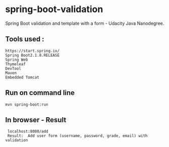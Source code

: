 # spring-boot-validation
Spring Boot validation and template with a form   - Udacity Java Nanodegree.

## Tools used :

    https://start.spring.io/
    Spring Boot2.1.8.RELEASE
    Spring Web
    Thymeleaf
    DevTool
    Maven
    Embedded Tomcat
    
 ## Run on command line  
 
    mvn spring-boot:run 
    
 ## In browser - Result
 
     localhost:8080/add
     Result:  Add user form (username, password, grade, email) with validation
 

